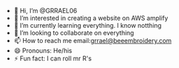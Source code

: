 - 👋 Hi, I’m @GRRAEL06
- 👀 I’m interested in creating a website on AWS amplify
- 🌱 I’m currently learning everything. I know notthing
- 💞️ I’m looking to collaborate on everything
- 📫 How to reach me email:grrael@beeembroidery.com
- 😄 Pronouns: He/his
- ⚡ Fun fact: I can roll mr R's

<!---
GRRAEL06/GRRAEL06 is a ✨ special ✨ repository because its `README.md` (this file) appears on your GitHub profile.
You can click the Preview link to take a look at your changes.
--->
